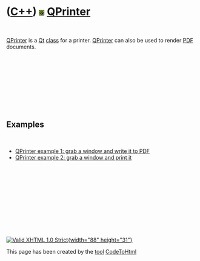 



 

 

 

 

 

([C++](Cpp.htm)) ![Qt](PicQt.png) [QPrinter](CppQPrinter.htm)
=============================================================

 

[QPrinter](CppQPrinter.htm) is a [Qt](CppQt.htm) [class](CppClass.htm)
for a printer. [QPrinter](CppQPrinter.htm) can also be used to render
[PDF](CppPdf.htm) documents.

 

 

 

 

 

Examples
--------

 

-   [QPrinter example 1: grab a window and write it to
    PDF](CppQPrinterExample1.htm)
-   [QPrinter example 2: grab a window and print
    it](CppQPrinterExample2.htm)

 

 

 

 

 





 

[![Valid XHTML 1.0 Strict](valid-xhtml10.png){width="88"
height="31"}](http://validator.w3.org/check?uri=referer)

This page has been created by the [tool](Tools.htm)
[CodeToHtml](ToolCodeToHtml.htm)
